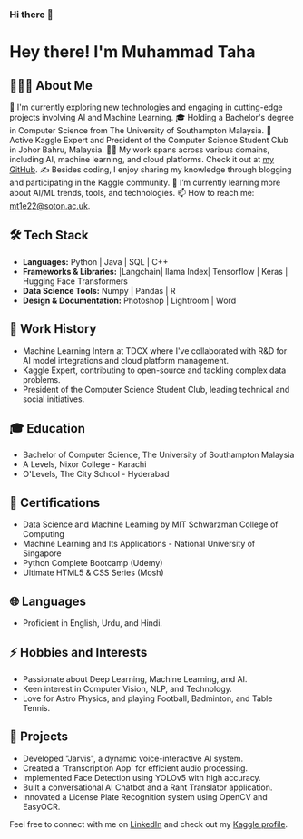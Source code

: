 ### Hi there 👋
# Hey there! I'm Muhammad Taha

## 👨🏻‍💻 About Me

🔭 I'm currently exploring new technologies and engaging in cutting-edge projects involving AI and Machine Learning.
🎓 Holding a Bachelor's degree in Computer Science from The University of Southampton Malaysia.
💼 Active Kaggle Expert and President of the Computer Science Student Club in Johor Bahru, Malaysia.
👨‍💻 My work spans across various domains, including AI, machine learning, and cloud platforms. Check it out at [my GitHub](www.github.com/taham655).
✍️ Besides coding, I enjoy sharing my knowledge through blogging and participating in the Kaggle community.
🌱 I’m currently learning more about AI/ML trends, tools, and technologies.
📫 How to reach me: [mt1e22@soton.ac.uk](mailto:mt1e22@soton.ac.uk).

## 🛠 Tech Stack

- **Languages:** Python | Java | SQL | C++
- **Frameworks & Libraries:** |Langchain| llama Index| Tensorflow | Keras | Hugging Face Transformers
- **Data Science Tools:** Numpy | Pandas | R
- **Design & Documentation:** Photoshop | Lightroom | Word

## 📖 Work History

- Machine Learning Intern at TDCX where I've collaborated with R&D for AI model integrations and cloud platform management.
- Kaggle Expert, contributing to open-source and tackling complex data problems.
- President of the Computer Science Student Club, leading technical and social initiatives.

## 🎓 Education

- Bachelor of Computer Science, The University of Southampton Malaysia
- A Levels, Nixor College - Karachi
- O'Levels, The City School - Hyderabad

## 🏅 Certifications

- Data Science and Machine Learning by MIT Schwarzman College of Computing
- Machine Learning and Its Applications - National University of Singapore
- Python Complete Bootcamp (Udemy)
- Ultimate HTML5 & CSS Series (Mosh)

## 🌐 Languages

- Proficient in English, Urdu, and Hindi.

## ⚡ Hobbies and Interests

- Passionate about Deep Learning, Machine Learning, and AI.
- Keen interest in Computer Vision, NLP, and Technology.
- Love for Astro Physics, and playing Football, Badminton, and Table Tennis.

## 🚀 Projects

- Developed "Jarvis", a dynamic voice-interactive AI system.
- Created a 'Transcription App' for efficient audio processing.
- Implemented Face Detection using YOLOv5 with high accuracy.
- Built a conversational AI Chatbot and a Rant Translator application.
- Innovated a License Plate Recognition system using OpenCV and EasyOCR.

Feel free to connect with me on [LinkedIn](www.linkedin.com/in/mtaha21/) and check out my [Kaggle profile](www.kaggle.com/gfxtaha).

<!--
**taham655/taham655** is a ✨ _special_ ✨ repository because its `README.md` (this file) appears on your GitHub profile.

Here are some ideas to get you started:

- 🔭 I’m currently working on ...
- 🌱 I’m currently learning ...
- 👯 I’m looking to collaborate on ...
- 🤔 I’m looking for help with ...
- 💬 Ask me about ...
- 📫 How to reach me: ...
- 😄 Pronouns: ...
- ⚡ Fun fact: ...
-->
